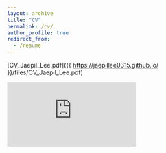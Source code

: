 ```yaml
---
layout: archive
title: "CV"
permalink: /cv/
author_profile: true
redirect_from:
  - /resume
---
```


[CV_Jaepil_Lee.pdf]({{ https://jaepillee0315.github.io/ }}/files/CV_Jaepil_Lee.pdf)

<embed src="https://jaepillee0315.github.io/files/CV_Jaepil_Lee.pdf" type="application/pdf" />